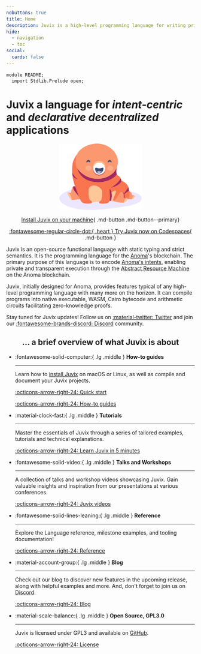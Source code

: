 ```yaml
---
nobuttons: true
title: Home
description: Juvix is a high-level programming language for writing privacy-preserving decentralised applications.
hide:
  - navigation
  - toc
social:
  cards: false
---
```


```juvix hide
module README;
  import Stdlib.Prelude open;
```


# **Juvix** a language for *intent-centric* and *declarative decentralized* applications

<div class="grid cards" markdown>

<div style="text-align:center" markdown>

<div style="text-align:center">
  <img src="assets/images/tara-smiling.svg" width="220" />
</div>

[Install Juvix on your machine](./howto/installing.md#shell-script){ .md-button .md-button--primary}

[:fontawesome-regular-circle-dot:{ .heart }  Try Juvix now on Codespaces](https://github.com/codespaces/new?hide_repo_select=true&ref=main&repo=102404734&machine=standardLinux32gb&location=WestEurope){ .md-button  }

</div>

<div markdown>

Juvix is an open-source functional language with static typing and
strict semantics. It is the programming language for the
[Anoma][anoma]'s blockchain. The primary purpose of this language is
to encode [Anoma's intents][anoma], enabling private and transparent
execution through the [Abstract Resource
Machine](https://art.anoma.net/list.html#paper-10498993) on the Anoma
blockchain.

Juvix, initially designed for Anoma, provides features typical of any
high-level programming language with many more on the horizon. It can
compile programs into native executable, WASM, Cairo bytecode and
arithmetic circuits facilitating zero-knowledge proofs.

Stay tuned for Juvix updates! Follow us on [:material-twitter: Twitter][twitter]
and join our [:fontawesome-brands-discord: Discord][Discord] community.

<!-- To follow the development of Anoma, follow [:material-twitter: Anoma
Twitter][anomaTwitter] and join [:fontawesome-brands-discord: Anoma
Discord][anomaDiscord]. -->

</div>

</div>

<div style="text-align:center" markdown>

## ... a brief overview of what Juvix is about

</div>


<div class="grid cards" markdown>

-   :fontawesome-solid-computer:{ .lg .middle } __How-to guides__

    ---

    Learn how to [install Juvix](./howto/installing.md) on macOS or Linux, as well as compile and
   document your Juvix projects.

    [:octicons-arrow-right-24: Quick start ](./howto/quick-start.md)

    [:octicons-arrow-right-24: How-to guides ](./howto/installing.md)

-   :material-clock-fast:{ .lg .middle } __Tutorials__

    ---

    Master the essentials of Juvix through a series of
    tailored examples, tutorials and technical explanations.

    [:octicons-arrow-right-24: Learn Juvix in 5 minutes](./tutorials/learn.html)

<!-- -  :fontawesome-solid-book-open:{ .lg .middle } __Explanations__

    ---

    A series dedicated to delivering more in-depth technical explanations of Juvix.

    [:octicons-arrow-right-24: Read the book](./explanations/README.md) -->

-  :fontawesome-solid-video:{ .lg .middle } __Talks and Workshops__

    ---

    A collection of talks and workshop videos showcasing Juvix. Gain valuable
    insights and inspiration from our presentations at various conferences.

    [:octicons-arrow-right-24: Juvix videos](./talks.md)

-   :fontawesome-solid-lines-leaning:{ .lg .middle } __Reference__

    ---

    Explore the Language reference, milestone examples, and tooling
    documentation!

    [:octicons-arrow-right-24: Reference](./reference/language/README.md)

-   :material-account-group:{ .lg .middle } __Blog__

    ---

    Check out our blog to discover new features in the upcoming release, along
    with helpful examples and more. And, don't forget to join us on [Discord].

    [:octicons-arrow-right-24: Blog](./blog/index.md)

-   :material-scale-balance:{ .lg .middle } __Open Source, GPL3.0__

    ---

    Juvix is licensed under GPL3 and available on [GitHub].

    [:octicons-arrow-right-24: License](https://github.com/anoma/juvix/blob/main/LICENSE.md)

</div>


[anoma]: https://anoma.net
[changelog]: https://docs.juvix.org/changelog.html
[Discord]: https://discord.gg/jwzaMZ2Sct
[anomaDiscord]: https://discord.gg/jwzaMZ2Sct
[geb]: https://github.com/anoma/geb
[GitHub]: https://github.com/anoma/juvix
[homebrew]: https://brew.sh
[juvix-book]: https://docs.juvix.org
[juvix-formula]: https://github.com/anoma/homebrew-juvix
[juvix-mode]: https://github.com/anoma/juvix-mode
[latest-release]: https://github.com/anoma/juvix/releases/latest
[nightly-builds]: https://github.com/anoma/juvix-nightly-builds
[repo-codespace]: https://github.com/codespaces/new?hide_repo_select=true&ref=main&repo=102404734&machine=standardLinux32gb&location=WestEurope
[repo]: https://github.com/anoma/juvix
[stdlib-codespace]: https://github.com/codespaces/new?hide_repo_select=true&ref=main&repo=102404734&machine=standardLinux32gb&location=WestEurope
[stdlib]: https://github.com/anoma/juvix-stdlib
[RM]: https://github.com/anoma/RM
[twitter]: https://twitter.com/juvixlang
[anomaTwitter]: https://twitter.com/anoma
[vampir]: https://github.com/anoma/vamp-ir
[vscode-plugin]: https://github.com/anoma/vscode-juvix
[website]: https://juvix.org
